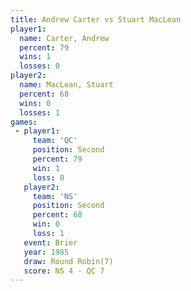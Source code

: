 ```yaml
---
title: Andrew Carter vs Stuart MacLean
player1:               
  name: Carter, Andrew 
  percent: 79          
  wins: 1              
  losses: 0            
player2:               
  name: MacLean, Stuart
  percent: 68          
  wins: 0              
  losses: 1            
games:
 - player1:          
     team: 'QC'      
     position: Second
     percent: 79     
     win: 1          
     loss: 0         
   player2:          
     team: 'NS'      
     position: Second
     percent: 68     
     win: 0          
     loss: 1         
   event: Brier        
   year: 1985          
   draw: Round Robin(7)
   score: NS 4 - QC 7  
---
```

